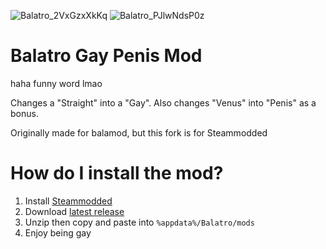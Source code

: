 ![Balatro_2VxGzxXkKq](https://github.com/user-attachments/assets/26198ef5-9133-4081-a3b1-e6aa2e46767f)
![Balatro_PJlwNdsP0z](https://github.com/user-attachments/assets/3515bebe-7a35-4223-98fc-d06b574e30b8)



# Balatro Gay Penis Mod

haha funny word lmao

Changes a "Straight" into a "Gay". Also changes "Venus" into "Penis" as a bonus.

Originally made for balamod, but this fork is for Steammodded

# How do I install the mod?

1. Install [Steammodded](https://github.com/Steamopollys/Steamodded)
2. Download [latest release](https://github.com/fosterbarnes/balatroGayPenis/releases/download/gaypenis/GayPenis.zip)
3. Unzip then copy and paste into `%appdata%/Balatro/mods`
4. Enjoy being gay

